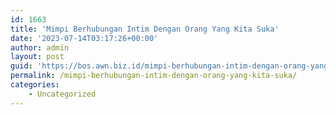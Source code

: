 ```yaml
---
id: 1663
title: 'Mimpi Berhubungan Intim Dengan Orang Yang Kita Suka'
date: '2023-07-14T03:17:26+00:00'
author: admin
layout: post
guid: 'https://bos.awn.biz.id/mimpi-berhubungan-intim-dengan-orang-yang-kita-suka/'
permalink: /mimpi-berhubungan-intim-dengan-orang-yang-kita-suka/
categories:
    - Uncategorized
---
```


